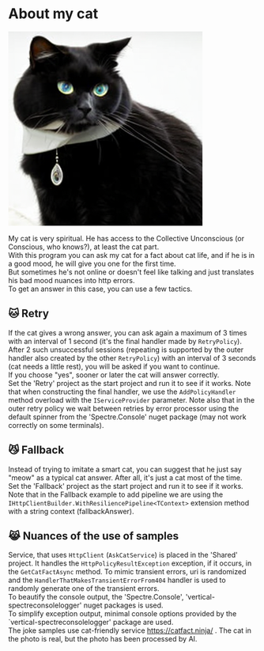 # About my cat
![alt text](https://github.com/kolan72/kolan72.github.io/blob/master/images/my_spiritual_cat.png?raw=true)  

My cat is very spiritual. He has access to the Collective Unconscious (or Conscious, who knows?), at least the cat part.  
With this program you can ask my cat for a fact about cat life, and if he is in a good mood, he will give you one for the first time.   
But sometimes he's not online or doesn't feel like talking and just translates his bad mood nuances into http errors.  
To get an answer in this case, you can use a few tactics.


## 🐱 Retry

If the cat gives a wrong answer, you can ask again a maximum of 3 times with an interval of 1 second (it's the final handler made by `RetryPolicy`).  
After 2 such unsuccessful sessions (repeating is supported by the outer handler also created by the other `RetryPolicy`) with an interval of 3 seconds (cat needs a little rest), you will be asked if you want to continue.  
If you choose "yes", sooner or later the cat will answer correctly.  
Set the 'Retry' project as the start project and run it to see if it works.
Note that when constructing the final handler, we use the `AddPolicyHandler` method overload with the `IServiceProvider` parameter.
Note also that in the outer retry policy we wait between retries by error processor using the default spinner from the 'Spectre.Console' nuget package (may not work correctly on some terminals).  


## 😼 Fallback

Instead of trying to imitate a smart cat, you can suggest that he just say "meow" as a typical cat answer.
After all, it's just a cat most of the time.  
Set the 'Fallback' project as the start project and run it to see if it works.  
Note that in the Fallback example to add pipeline we are using the `IHttpClientBuilder.WithResiliencePipeline<TContext>` extension method with a string context (fallbackAnswer).


## 😹 Nuances of the use of samples

Service, that uses `HttpClient` (`AskCatService`) is placed in the 'Shared' project. It handles the `HttpPolicyResultException` exception, if it occurs, in the `GetCatFactAsync` method.
To mimic transient errors, uri is randomized and the `HandlerThatMakesTransientErrorFrom404` handler is used to randomly generate one of the transient errors.  
To beautify the console output, the 'Spectre.Console', 'vertical-spectreconsolelogger' nuget packages is used.  
To simplify exception output, minimal console options provided by the `vertical-spectreconsolelogger' package are used.  
The joke samples use cat-friendly service https://catfact.ninja/ . The cat in the photo is real, but the photo has been processed by AI.  
